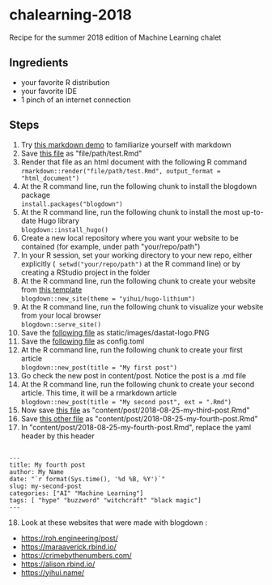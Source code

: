 # chalearning-2018
Recipe for the summer 2018 edition of Machine Learning chalet

## Ingredients

- your favorite R distribution
- your favorite IDE
- 1 pinch of an internet connection

## Steps
1. Try [this markdown demo](http://markdown-it.github.io) to familiarize yourself with markdown 
2. Save [this file](http://math.mcgill.ca/yyang/regression/RMarkdown/example.Rmd) as "file/path/test.Rmd"
3. Render that file as an html document with the following R command
``` rmarkdown::render("file/path/test.Rmd", output_format = "html_document") ```
4. At the R command line, run the following chunk to install the blogdown package  
``` install.packages("blogdown") ```
5. At the R command line, run the following chunk to install the most up-to-date Hugo library  
``` blogdown::install_hugo() ```
6. Create a new local repository where you want your website to be contained (for example, under path "your/repo/path")
7. In your R session, set your working directory to your new repo, either explicitly (``` setwd("your/repo/path")``` at the R command line) or by creating a RStudio project in the folder
8. At the R command line, run the following chunk to create your website from [this template](http://www.github.com/yihui/hugo-lithium)  
``` blogdown::new_site(theme = "yihui/hugo-lithium") ```
9. At the R command line, run the following chunk to visualize your website from your local browser  
``` blogdown::serve_site() ```
10. Save the [following file](https://www.raw.githubusercontent.com/jplecavalier/chalearning-2018/master/recipe/images/dastat-logo.JPG) as static/images/dastat-logo.PNG
11. Save the [following file](https://www.raw.githubusercontent.com/jplecavalier/chalearning-2018/master/recipe/config/config.toml) as config.toml
12. At the R command line, run the following chunk to create your first article  
```blogdown::new_post(title = "My first post")```
13. Go check the new post in content/post. Notice the post is a .md file  
14. At the R command line, run the following chunk to create your second article. This time, it will be a rmarkdown article   
```blogdown::new_post(title = "My second post", ext = ".Rmd")```
15. Now save [this file](http://math.mcgill.ca/yyang/regression/RMarkdown/example.Rmd) as "content/post/2018-08-25-my-third-post.Rmd"
16. Save [this other file](http://math.mcgill.ca/yyang/regression/RMarkdown/example.Rmd) as "content/post/2018-08-25-my-fourth-post.Rmd"
17. In "content/post/2018-08-25-my-fourth-post.Rmd", replace the yaml header by this header  
``` 

---
title: My fourth post
author: My Name
date: "`r format(Sys.time(), '%d %B, %Y')`"
slug: my-second-post
categories: ["AI" "Machine Learning"]
tags: [ "hype" "buzzword" "witchcraft" "black magic"]
---

```
18. Look at these websites that were made with blogdown :  
- https://roh.engineering/post/
- https://maraaverick.rbind.io/
- https://crimebythenumbers.com/
- https://alison.rbind.io/
- https://yihui.name/
